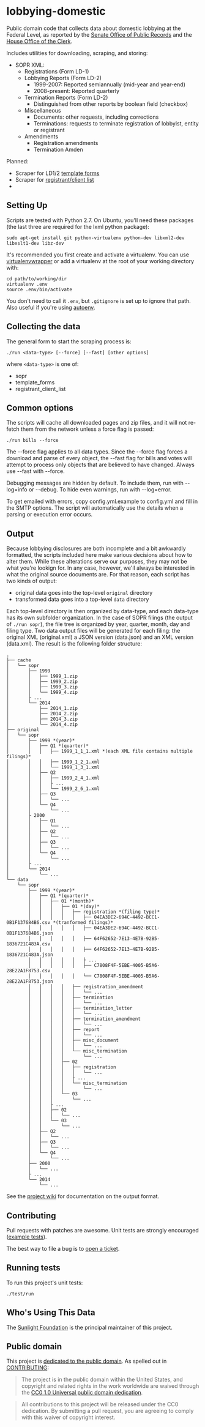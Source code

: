 lobbying-domestic
=================

Public domain code that collects data about domestic lobbying at the Federal Level, as reported by the [Senate Office of Public Records](http://www.senate.gov/pagelayout/legislative/one_item_and_teasers/opr.htm) and the [House Office of the Clerk](http://clerk.house.gov/).

Includes utilities for downloading, scraping, and storing:

 - SOPR XML:
   - Registrations (Form LD-1)
   - Lobbying Reports (Form LD-2)
     - 1999-2007: Reported semiannually (mid-year and year-end)
     - 2008-present: Reported quarterly
   - Termination Reports (Form LD-2)
     - Distinguished from other reports by boolean field (checkbox)
   - Miscellaneous 
     - Documents: other requests, including corrections
     - Terminations: requests to terminate registration of lobbyist, entity or registrant
   - Amendments
     - Registration amendments
     - Termination Amden
 
Planned:

 - Scraper for LD1/2 [template forms](http://lobbyingdisclosure.house.gov/software.asp)
 - Scraper for [registrant/client list](http://www.senate.gov/pagelayout/legislative/one_item_and_teasers/clientlist_parent.htm)
 - 

Setting Up
----------

Scripts are tested with Python 2.7. On Ubuntu, you'll need these packages (the last three are required for the lxml python package):

    sudo apt-get install git python-virtualenv python-dev libxml2-dev libxslt1-dev libz-dev

It's recommended you first create and activate a virtualenv. You can use [virtualenvwrapper](https://bitbucket.org/dhellmann/virtualenvwrapper/) or add a virtualenv at the root of your working directory with:

    cd path/to/working/dir
    virtualenv .env
    source .env/bin/activate

You don't need to call it `.env`, but `.gitignore` is set up to ignore that path. Also useful if you're using [autoenv](https://github.com/kennethreitz/autoenv).

Collecting the data
-------------------

The general form to start the scraping process is:

    ./run <data-type> [--force] [--fast] [other options]

where `<data-type>` is one of:

  - sopr
  - template_forms
  - registrant_client_list

Common options
--------------

The scripts will cache all downloaded pages and zip files, and it will not re-fetch them from the network unless a force flag is passed:

    ./run bills --force

The --force flag applies to all data types. Since the --force flag forces a download and parse of every object, the --fast flag for bills and votes will attempt to process only objects that are believed to have changed. Always use --fast with --force.

Debugging messages are hidden by default. To include them, run with --log=info or --debug. To hide even warnings, run with --log=error.

To get emailed with errors, copy config.yml.example to config.yml and fill in the SMTP options. The script will automatically use the details when a parsing or execution error occurs.

Output
------

Because lobbying disclosures are both incomplete and a bit awkwardly formatted, the scripts included here make various decisions about how to alter them. While these alterations serve our purposes, they may not be what you're lookign for. In any case, however, we'll always be interested in what the original source documents are. For that reason, each script has two kinds of output:

  - original data goes into the top-level `original` directory
  - transformed data goes into a top-level `data` directory 
  
Each top-level directory is then organized by data-type, and each data-type has its own subfolder organization. In the case of SOPR filings (the output of `./run sopr`), the file tree is organized by year, quarter, month, day and filing type. Two data output files will be generated for each filing: the original XML (original.xml) a JSON version (data.json) and an XML version (data.xml). The result is the following folder structure:

    .
    ├── cache 
    │   └── sopr 
    │       ├── 1999
    │       │   ├── 1999_1.zip
    │       │   ├── 1999_2.zip
    │       │   ├── 1999_3.zip
    │       │   └── 1999_4.zip
    │       ├ ...
    │       └── 2014
    │           ├── 2014_1.zip
    │           ├── 2014_2.zip
    │           ├── 2014_3.zip
    │           └── 2014_4.zip
    ├── original 
    │   └── sopr 
    │       ├── 1999 *(year)*
    │       │   ├── Q1 *(quarter)*
    │       │   │   ├── 1999_1_1_1.xml *(each XML file contains multiple filings)*
    │       │   │   ├── 1999_1_2_1.xml
    │       │   │   └── 1999_1_3_1.xml
    │       │   ├── Q2
    │       │   │   ├── 1999_2_4_1.xml
    │       │   │   ├ ...
    │       │   │   └── 1999_2_6_1.xml
    │       │   ├── Q3
    │       │   │   └── ...
    │       │   └── Q4
    │       │       └── ...
    │       ├ 2000
    │       │   ├── Q1
    │       │   │   └── ...
    │       │   ├── Q2
    │       │   │   └── ...
    │       │   ├── Q3
    │       │   │   └── ...
    │       │   └── Q4
    │       │       └── ...
    │       ├ ...
    │       └── 2014
    │           └── ...
    └── data
        └── sopr 
            ├── 1999 *(year)*
            │   ├── Q1 *(quarter)*
            │   │   ├── 01 *(month)*
            │   │   │   ├── 01 *(day)*
            │   │   │   │   ├── registration *(filing type)*
            │   │   │   │   │   ├── 04EA3DE2-694C-4492-BCC1-0B1F137684B6.csv *(tranformed filings)*
            │   │   │   │   │   ├── 04EA3DE2-694C-4492-BCC1-0B1F137684B6.json
            │   │   │   │   │   ├── 64F62652-7E13-4E7B-92B5-1836721C483A.csv
            │   │   │   │   │   ├── 64F62652-7E13-4E7B-92B5-1836721C483A.json
            │   │   │   │   │   ├ ...
            │   │   │   │   │   ├── C7808F4F-5EBE-4005-B5A6-28E22A1F8753.csv
            │   │   │   │   │   └── C7808F4F-5EBE-4005-B5A6-28E22A1F8753.json
            │   │   │   │   ├── registration_amendment
            │   │   │   │   │   └── ...
            │   │   │   │   ├── termination
            │   │   │   │   │   └── ...
            │   │   │   │   ├── termination_letter
            │   │   │   │   │   └── ...
            │   │   │   │   ├── termination_amendment
            │   │   │   │   │   └── ...
            │   │   │   │   ├── report
            │   │   │   │   │   └── ...
            │   │   │   │   ├── misc_document
            │   │   │   │   │   └── ...
            │   │   │   │   └── misc_termination
            │   │   │   │       └── ...
            │   │   │   ├── 02
            │   │   │   │   ├── registration
            │   │   │   │   │   └── ...
            │   │   │   │   ├ ...
            │   │   │   │   └── misc_termination
            │   │   │   │       └── ...
            │   │   │   └── 03
            │   │   │       └── ...
            │   │   ├ ...
            │   │   ├── 02
            │   │   │   └── ...
            │   │   └── 03
            │   │       └── ...
            │   ├── Q2
            │   │   └── ...
            │   ├── Q3
            │   │   └── ...
            │   └── Q4
            │       └── ...
            ├── 2000
            │   └── ...
            ├ ...
            └── 2014
                └── ...

See the [project wiki](https://github.com/sunlightlabs/lobbying-domestic/wiki) for documentation on the output format.

Contributing
------------

Pull requests with patches are awesome. Unit tests are strongly encouraged ([example tests](https://github.com/sunlightlabs/lobbying-domestic/blob/master/test/test_sopr.py)).

The best way to file a bug is to [open a ticket](https://github.com/sunlightlabs/lobbying-domestic/issues).

Running tests
-------------

To run this project's unit tests:

    ./test/run

Who's Using This Data
---------------------

The [Sunlight Foundation](http://sunlightfoundation.com) is the principal maintainer of this project.

## Public domain

This project is [dedicated to the public domain](LICENSE). As spelled out in [CONTRIBUTING](CONTRIBUTING.md):

> The project is in the public domain within the United States, and copyright and related rights in the work worldwide are waived through the [CC0 1.0 Universal public domain dedication](http://creativecommons.org/publicdomain/zero/1.0/).

> All contributions to this project will be released under the CC0 dedication. By submitting a pull request, you are agreeing to comply with this waiver of copyright interest.
